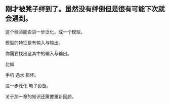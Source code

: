 ## 刚才被凳子绊到了。虽然没有绊倒但是很有可能下次就会遇到。



这个经验能否进一步泛化，成一个模型。





模型的特征是有输入与输出。



你需要找出这其中的输入与输出。





比如



手机   遇水         损坏。

进一步泛化 电子设备。





关于那一章的知识还需要重新回顾。

